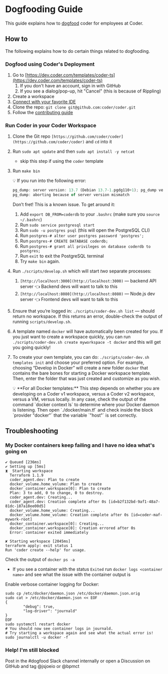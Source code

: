 # Dogfooding Guide

This guide explains how to
[dogfood](https://www.techopedia.com/definition/30784/dogfooding) coder for
employees at Coder.

## How to

The following explains how to do certain things related to dogfooding.

### Dogfood using Coder's Deployment

1. Go to
   [https://dev.coder.com/templates/coder-ts](https://dev.coder.com/templates/coder-ts)
   1. If you don't have an account, sign in with GitHub
   2. If you see a dialog/pop-up, hit "Cancel" (this is because of Rippling)
2. Create a workspace
3. [Connect with your favorite IDE](https://coder.com/docs/ides)
4. Clone the repo: `git clone git@github.com:coder/coder.git`
5. Follow the [contributing guide](https://coder.com/docs/CONTRIBUTING)

### Run Coder in your Coder Workspace

1. Clone the Git repo
    `[https://github.com/coder/coder](https://github.com/coder/coder)` and `cd`
    into it
2. Run `sudo apt update` and then `sudo apt install -y netcat`
    - skip this step if using the `coder` template
3. Run `make bin`

    <aside>
    💡 If you run into the following error:

    ```js
    pg_dump: server version: 13.7 (Debian 13.7-1.pgdg110+1); pg_dump version: 11.16 (Ubuntu 11.16-1.pgdg20.04+1)
    pg_dump: aborting because of server version mismatch
    ```

    Don’t fret! This is a known issue. To get around it:

    1. Add `export DB_FROM=coderdb` to your `.bashrc` (make sure you
       `source ~/.bashrc`)
    2. Run `sudo service postgresql start`
    3. Run `sudo -u postgres psql` (this will open the PostgreSQL CLI)
    4. Run `postgres-# alter user postgres password 'postgres';`
    5. Run `postgres-# CREATE DATABASE coderdb;`
    6. Run `postgres-# grant all privileges on database coderdb to postgres;`
    7. Run `exit` to exit the PostgreSQL terminal
    8. Try `make bin` again.
    </aside>

4. Run `./scripts/develop.sh` which will start _two_ separate processes:
    1. `[http://localhost:3000](http://localhost:3000)` — backend API server
       👈 Backend devs will want to talk to this
    2. `[http://localhost:8080](http://localhost:8080)` — Node.js dev server
       👈 Frontend devs will want to talk to this
5. Ensure that you’re logged in: `./scripts/coder-dev.sh list` — should return
    no workspace. If this returns an error, double-check the output of running
    `scripts/develop.sh`.
6. A template named `docker` will have automatically been created for you. If you just
    want to create a workspace quickly, you can run `./scripts/coder-dev.sh create myworkspace -t docker`
	and this will get you going quickly!
7. To create your own template, you can do:
    `./scripts/coder-dev.sh templates init` and choose your preferred option.
    For example, choosing “Develop in Docker” will create a new folder `docker`
    that contains the bare bones for starting a Docker workspace template. Then,
    enter the folder that was just created and customize as you wish.

      <aside>
      💡 **For all Docker templates:**
      This step depends on whether you are developing on a Coder v1 workspace, versus a Coder v2 workspace, versus a VM, versus locally. In any case, check the output of the command `docker context ls` to determine where your Docker daemon is listening. Then open `./docker/main.tf` and check inside the block `provider "docker"` that the variable `"host"` is set correctly.
      </aside>

## Troubleshooting

### My Docker containers keep failing and I have no idea what's going on

```console
✔ Queued [236ms]
✔ Setting up [5ms]
⧗  Starting workspace
  Terraform 1.1.9
  coder_agent.dev: Plan to create
  docker_volume.home_volume: Plan to create
  docker_container.workspace[0]: Plan to create
  Plan: 3 to add, 0 to change, 0 to destroy.
  coder_agent.dev: Creating...
  coder_agent.dev: Creation complete after 0s [id=b2f132bd-9af1-48a7-81dc-187a18ee00d5]
  docker_volume.home_volume: Creating...
  docker_volume.home_volume: Creation complete after 0s [id=coder-maf-mywork-root]
  docker_container.workspace[0]: Creating...
  docker_container.workspace[0]: Creation errored after 0s
  Error: container exited immediately

✘ Starting workspace [2045ms]
terraform apply: exit status 1
Run 'coder create --help' for usage.
```

Check the output of `docker ps -a`

- If you see a container with the status `Exited` run
  `docker logs <container name>` and see what the issue with the container
  output is

Enable verbose container logging for Docker:

```shell
sudo cp /etc/docker/daemon.json /etc/docker/daemon.json.orig
sudo cat > /etc/docker/daemon.json << EOF
{
        "debug": true,
        "log-driver": "journald"
}
EOF
sudo systemctl restart docker
# You should now see container logs in journald.
# Try starting a workspace again and see what the actual error is!
sudo journalctl -u docker -f
```

### Help! I'm still blocked

Post in the #dogfood Slack channel internally or open a Discussion on GitHub and
tag @jsjoeio or @bpmct
